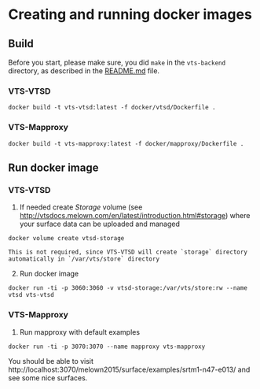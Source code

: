 # Creating and running docker images

## Build

Before you start, please make sure, you did `make` in the `vts-backend`
directory, as described in the [README.md](README.md) file.

### VTS-VTSD

```
docker build -t vts-vtsd:latest -f docker/vtsd/Dockerfile .
```

### VTS-Mapproxy


```
docker build -t vts-mapproxy:latest -f docker/mapproxy/Dockerfile .
```

## Run docker image

### VTS-VTSD

1. If needed create *Storage* volume (see
   http://vtsdocs.melown.com/en/latest/introduction.html#storage) where your
   surface data can be uploaded and managed

```
docker volume create vtsd-storage
```
    This is not required, since VTS-VTSD will create `storage` directory
    automatically in `/var/vts/store` directory

2. Run docker image

```
docker run -ti -p 3060:3060 -v vtsd-storage:/var/vts/store:rw --name vtsd vts-vtsd
```

### VTS-Mapproxy


1. Run mapproxy with default examples

```
docker run -ti -p 3070:3070 --name mapproxy vts-mapproxy
```

You should be able to visit http://localhost:3070/melown2015/surface/examples/srtm1-n47-e013/ and see some nice surfaces.
